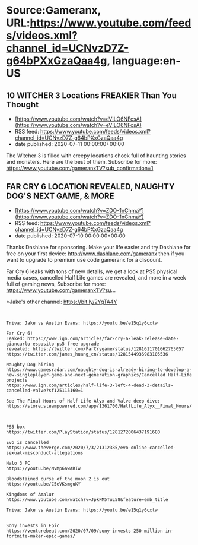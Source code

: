 # Source:Gameranx, URL:https://www.youtube.com/feeds/videos.xml?channel_id=UCNvzD7Z-g64bPXxGzaQaa4g, language:en-US

## 10 WITCHER 3 Locations FREAKIER Than You Thought
 - [https://www.youtube.com/watch?v=eVILO6NFcsA](https://www.youtube.com/watch?v=eVILO6NFcsA)
 - RSS feed: https://www.youtube.com/feeds/videos.xml?channel_id=UCNvzD7Z-g64bPXxGzaQaa4g
 - date published: 2020-07-11 00:00:00+00:00

The Witcher 3 is filled with creepy locations chock full of haunting stories and monsters. Here are the best of them.
Subscribe for more: https://www.youtube.com/gameranxTV?sub_confirmation=1

## FAR CRY 6 LOCATION REVEALED, NAUGHTY DOG'S NEXT GAME, & MORE
 - [https://www.youtube.com/watch?v=ZDO-1nChmaY](https://www.youtube.com/watch?v=ZDO-1nChmaY)
 - RSS feed: https://www.youtube.com/feeds/videos.xml?channel_id=UCNvzD7Z-g64bPXxGzaQaa4g
 - date published: 2020-07-10 00:00:00+00:00

Thanks Dashlane for sponsoring. Make your life easier and try Dashlane for free on your first device: http://www.dashlane.com/gameranx then if you want to upgrade to premium use code gameranx for a discount.

Far Cry 6 leaks with tons of new details, we get a look at PS5 physical media cases, cancelled Half Life games are revealed, and more in a week full of gaming news,
Subscribe for more: https://www.youtube.com/gameranxTV?su...


*Jake's other channel: https://bit.ly/2YgTA4Y



 ~~~~STORIES~~~~


Triva: Jake vs Austin Evans: https://youtu.be/e15q1y6cxtw

Far Cry 6!
Leaked: https://www.ign.com/articles/far-cry-6-leak-release-date-giancarlo-esposito-ps5-free-upgrade
revealed: https://twitter.com/FarCrygame/status/1281611701662765057
https://twitter.com/james_huang_cn/status/1281544936983105536

Naughty Dog hiring
https://www.gamesradar.com/naughty-dog-is-already-hiring-to-develop-a-new-singleplayer-game-and-next-generation-graphics/Cancelled Half-Life projects
https://www.ign.com/articles/half-life-3-left-4-dead-3-details-cancelled-valve?sf125115160=1

See The Final Hours of Half Life Alyx and Valve deep dive: https://store.steampowered.com/app/1361700/HalfLife_Alyx__Final_Hours/



PS5 box
https://twitter.com/PlayStation/status/1281272006437191680

Evo is cancelled 
https://www.theverge.com/2020/7/3/21312385/evo-online-cancelled-sexual-misconduct-allegations

Halo 3 PC
https://youtu.be/NvMp6awARIw

Bloodstained curse of the moon 2 is out
https://youtu.be/C5eVKsmguKY

Kingdoms of Amalur
https://www.youtube.com/watch?v=JpkFM5TuL58&feature=emb_title

Triva: Jake vs Austin Evans: https://youtu.be/e15q1y6cxtw


Sony invests in Epic
https://venturebeat.com/2020/07/09/sony-invests-250-million-in-fortnite-maker-epic-games/

